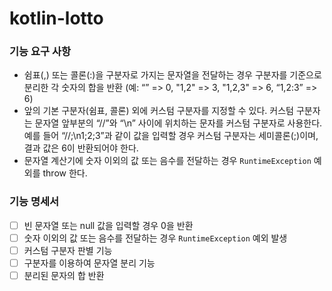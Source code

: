 # kotlin-lotto

### 기능 요구 사항
* 쉼표(,) 또는 콜론(:)을 구분자로 가지는 문자열을 전달하는 경우 구분자를 기준으로 분리한 각 숫자의 합을 반환 (예: “” => 0, "1,2" => 3, "1,2,3" => 6, “1,2:3” => 6)
* 앞의 기본 구분자(쉼표, 콜론) 외에 커스텀 구분자를 지정할 수 있다. 커스텀 구분자는 문자열 앞부분의 “//”와 “\n” 사이에 위치하는 문자를 커스텀 구분자로 사용한다. 예를 들어 “//;\n1;2;3”과 같이 값을 입력할 경우 커스텀 구분자는 세미콜론(;)이며, 결과 값은 6이 반환되어야 한다.
* 문자열 계산기에 숫자 이외의 값 또는 음수를 전달하는 경우 `RuntimeException` 예외를 throw 한다.

### 기능 명세서
- [ ] 빈 문자열 또는 null 값을 입력할 경우 0을 반환
- [ ] 숫자 이외의 값 또는 음수를 전달하는 경우 `RuntimeException` 예외 발생
- [ ] 커스텀 구분자 판별 기능
- [ ] 구분자를 이용하여 문자열 분리 기능
- [ ] 분리된 문자의 합 반환
